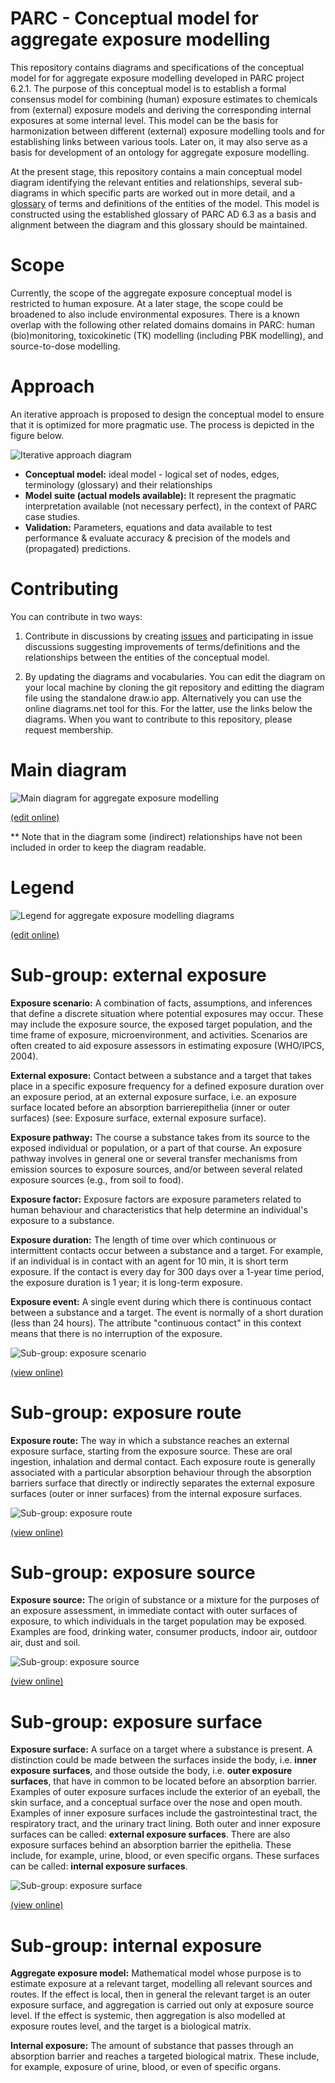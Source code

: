 # PARC - Conceptual model for aggregate exposure modelling

This repository contains diagrams and specifications of the conceptual model for for aggregate exposure modelling developed in PARC project 6.2.1. The purpose of this conceptual model is to establish a formal consensus model for combining (human) exposure estimates to chemicals from (external) exposure models and deriving the corresponding internal exposures at some internal level. This model can be the basis for harmonization between different (external) exposure modelling tools and for establishing links between various tools. Later on, it may also serve as a basis for development of an ontology for aggregate exposure modelling.

At the present stage, this repository contains a main conceptual model diagram identifying the relevant entities and relationships, several sub-diagrams in which specific parts are worked out in more detail, and a [glossary](glossary.csv) of terms and definitions of the entities of the model. This model is constructed using the established glossary of PARC AD 6.3 as a basis and alignment between the diagram and this glossary should be maintained.

# Scope

Currently, the scope of the aggregate exposure conceptual model is restricted to human exposure. At a later stage, the scope could be broadened to also include environmental exposures. There is a known overlap with the following other related domains domains in PARC: human (bio)monitoring, toxicokinetic (TK) modelling (including PBK modelling), and source-to-dose modelling.

# Approach

An iterative approach is proposed to design the conceptual model to ensure that it is optimized for more pragmatic use. The process is depicted in the figure below.

![Iterative approach diagram](approach-diagram.png "Iterative approach diagram")

- **Conceptual model:** ideal model - logical set of nodes, edges, terminology (glossary) and their relationships
- **Model suite (actual models available):** It represent the pragmatic interpretation available (not necessary perfect), in the context of PARC case studies.
- **Validation:** Parameters, equations and data available to test performance & evaluate accuracy & precision of the models and (propagated) predictions.


# Contributing

You can contribute in two ways:

1. Contribute in discussions by creating [issues](https://github.com/eu-parc/aggregate-exposure-modelling/issues) and participating in issue discussions suggesting improvements of terms/definitions and the relationships between the entities of the conceptual model.

2. By updating the diagrams and vocabularies. You can edit the diagram on your local machine by cloning the git repository and editting the diagram file using the standalone draw.io app. Alternatively you can use the online diagrams.net tool for this. For the latter, use the links below the diagrams. When you want to contribute to this repository, please request membership.

# Main diagram

![Main diagram for aggregate exposure modelling](diagrams/aggregate-exposure-modelling.drawio.svg)

[(edit online)](https://app.diagrams.net/#Heu-parc%2Faggregate-exposure-modelling%2Fdevelop%2Fdiagrams%2Faggregate-exposure-modelling.drawio.svg)

** Note that in the diagram some (indirect) relationships have not been included in order to keep the diagram readable.

# Legend

![Legend for aggregate exposure modelling diagrams](diagrams/legend.drawio.svg)

[(edit online)](https://app.diagrams.net/#Heu-parc%2Faggregate-exposure-modelling%2Fdevelop%2Fdiagrams%2Flegend.drawio.svg)

# Sub-group: external exposure

**Exposure scenario:** A combination of facts, assumptions, and inferences that define a discrete situation where potential exposures may occur. These may include the exposure source, the exposed target population, and the time frame of exposure, microenvironment, and activities. Scenarios are often created to aid exposure assessors in estimating exposure (WHO/IPCS, 2004).

**External exposure:** Contact between a substance and a target that takes place in a specific exposure frequency for a defined exposure duration over an exposure period, at an external exposure surface, i.e. an exposure surface located before an absorption barrierepithelia (inner or outer surfaces) (see: Exposure surface, external exposure surface).

**Exposure pathway:** The course a substance takes from its source to the exposed individual or population, or a part of that course. An exposure pathway involves in general one or several transfer mechanisms from emission sources to exposure sources, and/or between several related exposure sources (e.g., from soil to food).

**Exposure factor:** Exposure factors are exposure parameters related to human behaviour and characteristics that help determine an individual's exposure to a substance.

**Exposure duration:** The length of time over which continuous or intermittent contacts occur between a substance and a target. For example, if an individual is in contact with an agent for 10 min, it is short term exposure. If the contact is every day for 300 days over a 1-year time period, the exposure duration is 1 year; it is long-term exposure.

**Exposure event:** A single event during which there is continuous contact between a substance and a target. The event is normally of a short duration (less than 24 hours). The attribute "continuous contact" in this context means that there is no interruption of the exposure.

![Sub-group: exposure scenario](diagrams/sub-group-exposure-scenario.drawio.svg)

[(view online)](https://app.diagrams.net/#Heu-parc%2Faggregate-exposure-modelling%2Fdevelop%2Fdiagrams%2Fsub-group-exposure-scenario.drawio.svg)

# Sub-group: exposure route

**Exposure route:** The way in which a substance reaches an external exposure surface, starting from the exposure source. These are oral ingestion, inhalation and dermal contact. Each exposure route is generally associated with a particular absorption behaviour through the absorption barriers surface that directly or indirectly separates the external exposure surfaces (outer or inner surfaces) from the internal exposure surfaces.

![Sub-group: exposure route](diagrams/sub-group-exposure-route.drawio.svg)

[(view online)](https://app.diagrams.net/#Heu-parc%2Faggregate-exposure-modelling%2Fdevelop%2Fdiagrams%2Fsub-group-exposure-route.drawio.svg)

# Sub-group: exposure source

**Exposure source:** The origin of substance or a mixture for the purposes of an exposure assessment, in immediate contact with outer surfaces of exposure, to which individuals in the target population may be exposed. Examples are food, drinking water, consumer products, indoor air, outdoor air, dust and soil.

![Sub-group: exposure source](diagrams/sub-group-exposure-source.drawio.svg)

[(view online)](https://app.diagrams.net/#Heu-parc%2Faggregate-exposure-modelling%2Fdevelop%2Fdiagrams%2Fsub-group-exposure-source.drawio.svg)

# Sub-group: exposure surface

**Exposure surface:** A surface on a target where a substance is present. A distinction could be made between the surfaces inside the body, i.e. **inner exposure surfaces**, and those outside the body, i.e. **outer exposure surfaces**, that have in common to be located before an absorption barrier. Examples of outer exposure surfaces include the exterior of an eyeball, the skin surface, and a conceptual surface over the nose and open mouth. Examples of inner exposure surfaces include the gastrointestinal tract, the respiratory tract, and the urinary tract lining. Both outer and inner exposure surfaces can be called: **external exposure surfaces**. There are also exposure surfaces behind an absorption barrier the epithelia. These include, for example, urine, blood, or even specific organs. These surfaces can be called: **internal exposure surfaces**.

![Sub-group: exposure surface](diagrams/sub-group-exposure-surface.drawio.svg)

[(view online)](https://app.diagrams.net/#Heu-parc%2Faggregate-exposure-modelling%2Fdevelop%2Fdiagrams%2Fsub-group-exposure-surface.drawio.svg)


# Sub-group: internal exposure

**Aggregate exposure model:** Mathematical model whose purpose is to estimate exposure at a relevant target, modelling all relevant sources and routes. If the effect is local, then in general the relevant target is an outer exposure surface, and aggregation is carried out only at exposure source level. If the effect is systemic, then aggregation is also modelled at exposure routes level, and the target is a biological matrix.

**Internal exposure:** The amount of substance that passes through an absorption barrier and reaches a targeted biological matrix. These include, for example, exposure of urine, blood, or even of specific organs.
